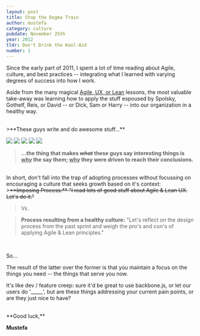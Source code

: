 ```yaml
---
layout: post
title: Stop the Dogma Train
author: mustefa
category: culture
pubdate: November 25th
year: 2012
tldr: Don't Drink the Kool-Aid
number: 1
---
```


Since the early part of 2011, I spent a lot of time reading about Agile, culture, and best practices -- integrating what I learned with varying degrees of success into how I work.

Aside from the many magical 
<a class="highlight" href="http://www.allaboutunicorns.com/images/logo.jpg">Agile, UX, or Lean</a>
lessons, the most valuable take-away was learning how to apply the stuff espoused by Spolsky, Gothelf, Reis, or David -- or Dick, Sam or Harry -- into our organization in a healthy way.

<br />
>**<span class="highlight-green">These guys write and do awesome stuff...</span>**

<a href="http://www.joelonsoftware.com" target="_blank"><img src="{{ site.assets }}/images/spolsky.png"></a>
<a href="http://www.jeffgothelf.com/blog/" target="_blank"><img src="{{ site.assets }}/images/gothelf.png"></a>
<a href="http://david.heinemeierhansson.com" target="_blank"><img src="{{ site.assets }}/images/david.png"></a>
<a href="https://twitter.com/jack" target="_blank"><img src="{{ site.assets }}/images/dorsey.png"></a>
<a href="https://twitter.com/ericries" target="_blank"><img src="{{ site.assets }}/images/ries.png"></a>

>**<span class="highlight-green">...the thing that makes <s>*what*</s> these guys say interesting things is <u>*why</u>* the say them; <u>why</u> they were driven to reach their conclusions.</span>**

<br />
In short, don't fall into the trap of adopting processes without focussing on encouraging a culture that seeks growth based on it's context:
<br />
><s>**Imposing Process:** "I read lots of good stuff about Agile & Lean UX. Let's do it."</s>

>Vs.

>**Process resulting from a healthy culture:** "Let's reflect on the design process from the past sprint and weigh the pro's and con's of applying Agile & Lean principles."

<br />

<span class="highlight-green">So...</span>

The result of the latter over the former is that you maintain a focus on the things you need -- the things that serve you now.

It's like dev / feature creep: sure it'd be great to use backbone.js, or let our users do '_____', but are these things addressing your current pain points, or are they just nice to have?

<br />
**Good luck,**

**Mustefa**
<br />